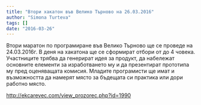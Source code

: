 ```yaml
---
title: "Втори хакатон във Велико Търново на 26.03.2016"
author: "Simona Turteva"
tags: []
date: "2016-03-26"
---
```


Втори маратон по програмиране във Велико Търново ще се проведе на 24.03.2016г. В деня на хакатона ще се сформират отбори от до 4 човека. Участниците трябва да генерират идея за продукт, да набележат основните елементи за изработването му и да презентират прототипа му пред оценяващата комисия. Младите програмисти ще имат и възможността да намерят място за бъдещата си практика или дори работно място.

http://ekcarevec.com/view_prozorec.php?id=1990